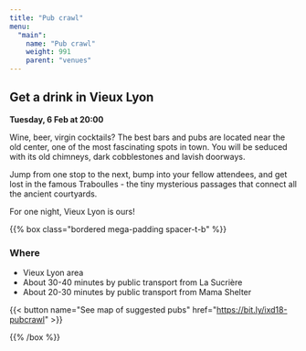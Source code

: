 ```yaml
---
title: "Pub crawl"
menu:
  "main":
    name: "Pub crawl"
    weight: 991
    parent: "venues"
---
```

## Get a drink in Vieux Lyon
**Tuesday, 6 Feb at 20:00**

Wine, beer, virgin cocktails? The best bars and pubs are located near the old center, one of the most fascinating spots in town. You will be seduced with its old chimneys, dark cobblestones and lavish doorways.

Jump from one stop to the next, bump into your fellow attendees, and get lost in the famous Traboulles - the tiny mysterious passages that connect all the ancient courtyards.

For one night, Vieux Lyon is ours!

{{% box class="bordered mega-padding spacer-t-b" %}}

### Where
* Vieux Lyon area
* About 30-40 minutes by public transport from La Sucrière
* About 20-30 minutes by public transport from Mama Shelter

{{< button name="See map of suggested pubs" href="https://bit.ly/ixd18-pubcrawl" >}}

{{% /box %}}
